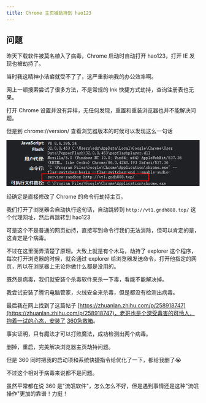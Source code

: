 ```yaml
---
title: Chrome 主页被劫持到 hao123
---
```


## 问题

昨天下载软件被莫名植入了病毒，Chrome 启动时自动打开 hao123，打开 IE 发现也被劫持了。

当时我这精神小洁癖就受不了了，这严重影响我的办公效率啊。

网上一顿搜索尝试了很多方法，不是常规的 lnk 快捷方式劫持，查询注册表也无果。

打开 Chrome 设置并没有异样，无任何发现，重置和重装浏览器也并不能解决问题。

但是到 chrome://version/ 查看浏览器版本的时候可以发现这么一句话

![](./images/chrome-virus/Snipaste_2020-11-12_11-26-44.png)

经确定是直接修改了 Chrome 的命令行劫持主页。

我们打开了浏览器会自动执行这句话，自动跳转到 `http://vt1.gndh888.top/` 这个代理网址，然后再跳转到 hao123

可是这个不是普通的网页劫持，直接写到命令行我们无法消除，但可以肯定的是，这肯定是个病毒。

不过在这里面弄清楚了原理。大致上就是有个木马，劫持了 explorer 这个程序，每次打开浏览器的时候，就会通过 explorer 给浏览器发送命令，打开他指定的网页，所以在浏览器上无论你做什么都是没用的。

既然是病毒，我们就安装个杀毒软件来杀一下毒，看能不能解决掉。

我尝试安装了腾讯电脑管家，火绒安全来杀毒，但是都没有检测出病毒。

最后我在网上找到了这篇帖子 [https://zhuanlan.zhihu.com/p/258918747](https://zhuanlan.zhihu.com/p/258918747)，老哥也是个深受毒害的可怜人，抱着一试的心态，安装了 [360急救箱](http://weishi.360.cn/jijiuxiang/index.html)。

事实证明，只有魔法才可以打败魔法，成功检测出两个病毒。

删掉，重启，完美解决浏览器主页劫持问题。

但是 360 同时把我的启动项和系统快捷指令给优化了一下，都给我删了😭

不过这个相对于病毒来说都不是问题。

虽然平常都在说 360 是"流氓软件"，怎么怎么不好，但是遇到事情还是这种"流氓操作"更加的靠谱！力挺！